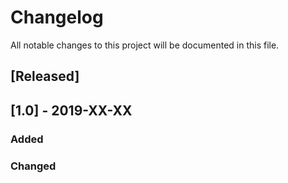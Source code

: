 # Changelog
All notable changes to this project will be documented in this file.

## [Released]

## [1.0] - 2019-XX-XX
### Added

### Changed